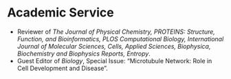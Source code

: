 
# Academic Service
- Reviewer of *The Journal of Physical Chemistry, PROTEINS: Structure, Function, and Bioinformatics, PLOS Computational Biology, International Journal of Molecular Sciences,  Cells, Applied Sciences, Biophysica, Biochemistry and Biophysics Reports, Entropy*.
- Guest Editor of *Biology*,  Special Issue: “Microtubule Network: Role in Cell Development and Disease”.
